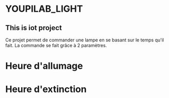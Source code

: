 # YOUPILAB_LIGHT

## This is iot project 

Ce projet permet de commander une lampe en se basant sur le temps qu'il fait. La commande se fait grâce à 2 paramètres.

# Heure d'allumage 
# Heure d'extinction